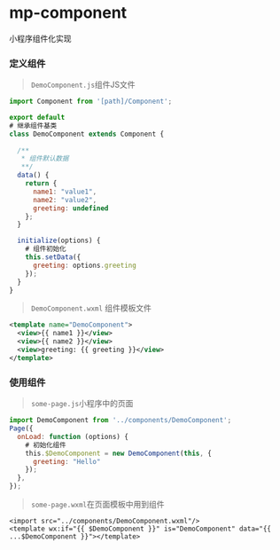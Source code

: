 # mp-component
小程序组件化实现


### 定义组件

> `DemoComponent.js`组件JS文件
```js
import Component from '[path]/Component';

export default 
# 继承组件基类
class DemoComponent extends Component {
  
  /**
   * 组件默认数据
   **/
  data() {
    return {
      name1: "value1",
      name2: "value2",
      greeting: undefined
    };
  }

  initialize(options) {
    # 组件初始化
    this.setData({
      greeting: options.greeting
    });
  }
}
```

> `DemoComponent.wxml` 组件模板文件
```xml
<template name="DemoComponent">
  <view>{{ name1 }}</view>
  <view>{{ name2 }}</view>
  <view>greeting: {{ greeting }}</view>
</template>
```

### 使用组件

> `some-page.js`小程序中的页面
```js
import DemoComponent from '../components/DemoComponent';
Page({
  onLoad: function (options) {
    # 初始化组件
    this.$DemoComponent = new DemoComponent(this, {
      greeting: "Hello"
    });
  },
});
```
> `some-page.wxml`在页面模板中用到组件
```wxml
<import src="../components/DemoComponent.wxml"/>
<template wx:if="{{ $DemoComponent }}" is="DemoComponent" data="{{ ...$DemoComponent }}"></template>
```
